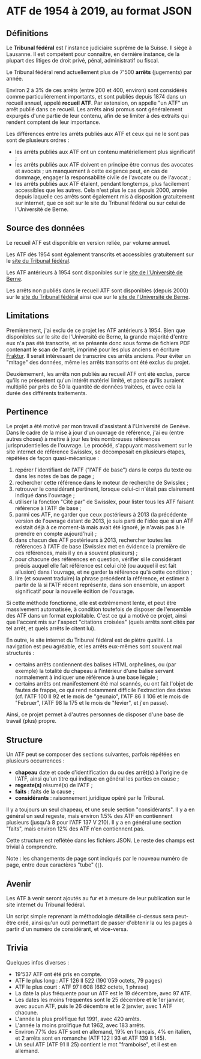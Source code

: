 # ATF de 1954 à 2019, au format JSON

## Définitions

Le **Tribunal fédéral** est l'instance judiciaire suprême de la Suisse. Il siège à Lausanne. Il est compétent pour connaître, en dernière instance, de la plupart des litiges de droit privé, pénal, administratif ou fiscal.

Le Tribunal fédéral rend actuellement plus de 7'500 **arrêts** (jugements) par année.

Environ 2 à 3% de ces arrêts (entre 200 et 400, environ) sont considérés comme particulièrement importants, et sont publiés depuis 1874 dans un recueil annuel, appelé **recueil ATF**. Par extension, on appelle "un ATF" un arrêt publié dans ce recueil. Les arrêts ainsi promus sont généralement expurgés d'une partie de leur contenu, afin de se limiter à des extraits qui rendent comptent de leur importance. 

Les différences entre les arrêts publiés aux ATF et ceux qui ne le sont pas sont de plusieurs ordres :

* les arrêts publiés aux ATF ont un contenu matériellement plus significatif ;
* les arrêts publiés aux ATF doivent en principe être connus des avocates et avocats ; un manquement à cette exigence peut, en cas de dommage, engager la responsabilité civile de l'avocate ou de l'avocat ;
* les arrêts publiés aux ATF étaient, pendant longtemps, plus facilement accessibles que les autres. Cela n'est plus le cas depuis 2000, année depuis laquelle ces arrêts sont également mis à disposition gratuitement sur internet, que ce soit sur le site du Tribunal fédéral ou sur celui de l'Université de Berne.

## Source des données

Le recueil ATF est disponible en version reliée, par volume annuel.

Les ATF dès 1954 sont également transcrits et accessibles gratuitement sur le [site du Tribunal fédéral](https://www.bger.ch/ext/eurospider/live/fr/php/clir/http/index_atf.php?lang=fr).

Les ATF antérieurs à 1954 sont disponibles sur le [site de l'Université de Berne](https://www.servat.unibe.ch/dfr/dfr_bge14.html). 

Les arrêts non publiés dans le recueil ATF sont disponibles (depuis 2000) sur le [site du Tribunal fédéral](https://www.bger.ch/ext/eurospider/live/fr/php/aza/http/index.php?lang=fr) ainsi que sur le [site de l'Université de Berne](https://www.servat.unibe.ch/dfr/dfr_bger2020.html).

## Limitations

Premièrement, j'ai exclu de ce projet les ATF antérieurs à 1954. Bien que disponibles sur le site de l'Université de Berne, la grande majorité d'entre eux n'a pas été transcrite, et se présente donc sous forme de fichiers PDF contenant le scan de l'arrêt, imprimé pour les plus anciens en écriture [Fraktur](https://fr.wikipedia.org/wiki/Fraktur). Il serait intéressant de transcrire ces arrêts anciens. Pour éviter un "mitage" des données, même les arrêts transcrits ont été exclus du projet.

Deuxièmement, les arrêts non publiés au recueil ATF ont été exclus, parce qu'ils ne présentent qu'un intérêt matériel limité, et parce qu'ils auraient multiplié par près de 50 la quantité de données traitées, et avec cela la durée des différents traitements.

## Pertinence

Le projet a été motivé par mon travail d'assistant à l'Université de Genève. Dans le cadre de la mise à jour d'un ouvrage de référence, j'ai eu (entre autres choses) à mettre à jour les très nombreuses références jurisprudentielles de l'ouvrage. Le procédé, s'appuyant massivement sur le site internet de référence Swisslex, se décomposait en plusieurs étapes, répétées de façon quasi-mécanique :

1. repérer l'identifiant de l'ATF ("l'ATF de base") dans le corps du texte ou dans les notes de bas de page ;
1. rechercher cette référence dans le moteur de recherche de Swisslex ;
1. retrouver le considérant pertinent, lorsque celui-ci n'était pas clairement indiqué dans l'ouvrage ;
1. utiliser la fonction "Cité par" de Swisslex, pour lister tous les ATF faisant référence à l'ATF de base ;
1. parmi ces ATF, ne garder que ceux postérieurs à 2013 (la précédente version de l'ouvrage datant de 2013, je suis parti de l'idée que si un ATF existait déjà à ce moment-là mais avait été ignoré, je n'avais pas à le prendre en compte aujourd'hui) ;
1. dans chacun des ATF postérieurs à 2013, rechercher toutes les références à l'ATF de base (Swisslex met en évidence la première de ces références, mais il y en a souvent plusieurs) ;
1. pour chacune des références en question, vérifier si le considérant précis auquel elle fait référence est celui cité (ou auquel il est fait allusion) dans l'ouvrage, et ne garder la référence qu'à cette condition ;
1. lire (et souvent traduire) la phrase précédent la référence, et estimer à partir de là si l'ATF récent représente, dans son ensemble, un apport significatif pour la nouvelle édition de l'ouvrage.

Si cette méthode fonctionne, elle est extrêmement lente, et peut être massivement automatisée, à condition toutefois de disposer de l'ensemble des ATF dans un format exploitable. C'est ce qui a motivé ce projet, ainsi que l'accent mis sur l'aspect "citations croisées" (quels arrêts sont cités par tel arrêt, et quels arrêts le citent lui).

En outre, le site internet du Tribunal fédéral est de piètre qualité. La navigation est peu agréable, et les arrêts eux-mêmes sont souvent mal structurés :

* certains arrêts contiennent des balises HTML orphelines, ou (par exemple) la totalité du chapeau à l'intérieur d'une balise servant normalement à indiquer une référence à une base légale ;
* certains arrêts ont manifestement été mal scannés, ou ont fait l'objet de fautes de frappe, ce qui rend notamment difficile l'extraction des dates (cf. l'ATF 100 II 92 et le mois de "geunaio", l'ATF 86 II 106 et le mois de "Februer", l'ATF 98 Ia 175 et le mois de "févier", et j'en passe).

Ainsi, ce projet permet à d'autres personnes de disposer d'une base de travail (plus) propre.

## Structure

Un ATF peut se composer des sections suivantes, parfois répétées en plusieurs occurrences :

* **chapeau** date et code d'identification du ou des arrêt(s) à l'origine de l'ATF, ainsi qu'un titre qui indique en général les parties en cause ;
* **regeste(s)** résumé(s) de l'ATF ;
* **faits** : faits de la cause ;
* **considérants** : raisonnement juridique opéré par le Tribunal.

Il y a toujours un seul chapeau, et une seule section "considérants". Il y a en général un seul regeste, mais environ 1.5% des ATF en contiennent plusieurs (jusqu'à 8 pour l'ATF 137 V 210). Il y a en général une section "faits", mais environ 12% des ATF n'en contiennent pas.

Cette structure est reflétée dans les fichiers JSON. Le reste des champs est trivial à comprendre.

Note : les changements de page sont indiqués par le nouveau numéro de page, entre deux caractères "tube" (`|`).

## Avenir

Les ATF à venir seront ajoutés au fur et à mesure de leur publication sur le site internet du Tribunal fédéral.

Un script simple reprenant la méthodologie détaillée ci-dessus sera peut-être créé, ainsi qu'un outil permettant de passer d'obtenir la ou les pages à partir d'un numéro de considérant, et vice-versa.

## Trivia

Quelques infos diverses :

* 19'537 ATF ont été pris en compte.
* ATF le plus long : ATF 126 II 522 (190'059 octets, 79 pages)
* ATF le plus court : ATF 97 I 608 (682 octets, 1 phrase)
* La date la plus fréquente pour un ATF est le 19 décembre, avec 97 ATF.
* Les dates les moins fréquentes sont le 25 décembre et le 1er janvier, avec aucun ATF, puis le 26 décembre et le 2 janvier, avec 1 ATF chacune.
* L'année la plus prolifique fut 1991, avec 420 arrêts.
* L'année la moins prolifique fut 1962, avec 183 arrêts.
* Environ 77% des ATF sont en allemand, 19% en français, 4% en italien, et 2 arrêts sont en romanche (ATF 122 I 93 et ATF 139 II 145).
* Un seul ATF (ATF 91 II 25) contient le mot "framboise", et il est en allemand.